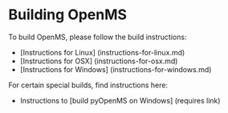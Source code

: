 # Building OpenMS

To build OpenMS, please follow the build instructions:

* [Instructions for Linux] (instructions-for-linux.md)
* [Instructions for OSX] (instructions-for-osx.md)
* [Instructions for Windows] (instructions-for-windows.md)

For certain special builds, find instructions here:

* Instructions to [build pyOpenMS on Windows] (requires link)
